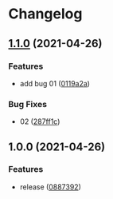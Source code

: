 # Changelog

## [1.1.0](https://www.github.com/issueset/test-release-please/compare/v1.0.0...v1.1.0) (2021-04-26)


### Features

* add bug 01 ([0119a2a](https://www.github.com/issueset/test-release-please/commit/0119a2ae25ab379b6dfa0f96b193324b56712a9c))


### Bug Fixes

* 02 ([287ff1c](https://www.github.com/issueset/test-release-please/commit/287ff1c0232529b8b521bb4f13ad2919a37ea7bb))

## 1.0.0 (2021-04-26)


### Features

* release ([0887392](https://www.github.com/issueset/test-release-please/commit/08873920be4e752c15d50b17dbe4533c1cd38c4f))
